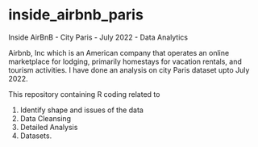 # inside_airbnb_paris
Inside AirBnB - City Paris - July 2022 - Data Analytics

Airbnb, Inc which is an American company that operates an online marketplace for lodging, primarily homestays for vacation rentals, and tourism activities.
I have done an analysis on city Paris dataset upto July 2022.

This repository containing R coding related to
1. Identify shape and issues of the data
2. Data Cleansing
3. Detailed Analysis
4. Datasets.
